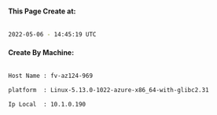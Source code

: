 
   
#### This Page Create at:

```bash

2022-05-06 - 14:45:19 UTC

```

#### Create By Machine:

```bash

Host Name : fv-az124-969

platform  : Linux-5.13.0-1022-azure-x86_64-with-glibc2.31

Ip Local  : 10.1.0.190

```

